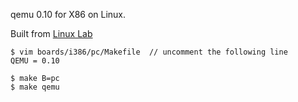 
qemu 0.10 for X86 on Linux.

Built from [Linux Lab](https://github.com/tinyclub/linux-lab)

    $ vim boards/i386/pc/Makefile  // uncomment the following line
    QEMU = 0.10

    $ make B=pc
    $ make qemu

